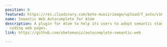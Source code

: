 ```yaml
---
position: 6
featured: https://res.cloudinary.com/beto-muniz/image/upload/f_auto/v1615491973/110810616-ba5e1300-8264-11eb-9e24-3b9bacaeef35_cyjllz.png
name: Semantic Web Autocomplete for Atom
description: A plugin for Atom to help its users to adopt semantic standards while
  coding web pages.
link: https://github.com/obetomuniz/autocomplete-semantic-web

---
```

